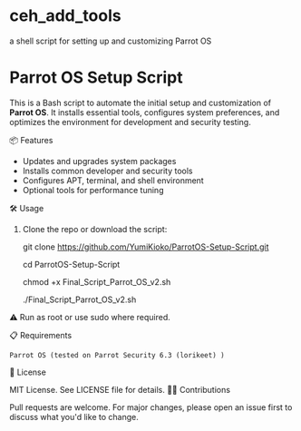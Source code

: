 # ceh_add_tools
a shell script for setting up and customizing Parrot OS
# Parrot OS Setup Script

This is a Bash script to automate the initial setup and customization of **Parrot OS**. It installs essential tools, configures system preferences, and optimizes the environment for development and security testing.

📦 Features

- Updates and upgrades system packages
- Installs common developer and security tools
- Configures APT, terminal, and shell environment
- Optional tools for performance tuning

🛠️ Usage

1. Clone the repo or download the script:
   
   git clone https://github.com/YumiKioko/ParrotOS-Setup-Script.git
   
   cd ParrotOS-Setup-Script
   
   chmod +x Final_Script_Parrot_OS_v2.sh
   
   ./Final_Script_Parrot_OS_v2.sh

⚠️ Run as root or use sudo where required.

📋 Requirements

    Parrot OS (tested on Parrot Security 6.3 (lorikeet) )

📝 License

MIT License. See LICENSE file for details.
🙋‍♂️ Contributions

Pull requests are welcome. For major changes, please open an issue first to discuss what you'd like to change.
